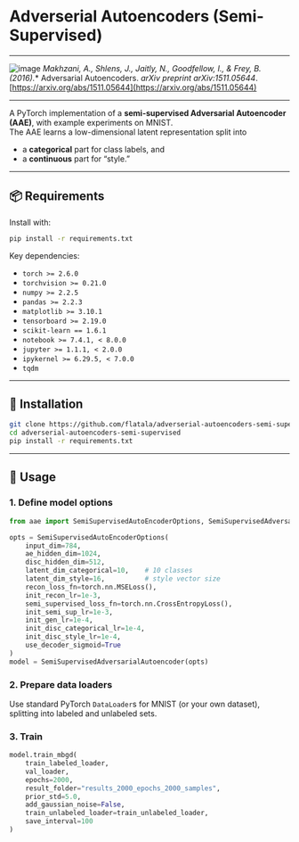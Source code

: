 # Adverserial Autoencoders (Semi-Supervised)
-----

![image](https://github.com/user-attachments/assets/5cb9abc1-d665-42b7-9477-f85cecd52f3d)
*Makhzani, A., Shlens, J., Jaitly, N., Goodfellow, I., & Frey, B. (2016).** Adversarial Autoencoders. *arXiv preprint arXiv:1511.05644*. [https://arxiv.org/abs/1511.05644](https://arxiv.org/abs/1511.05644)

---
A PyTorch implementation of a **semi-supervised Adversarial Autoencoder (AAE)**, with example experiments on MNIST.  
The AAE learns a low-dimensional latent representation split into  
- a **categorical** part for class labels, and  
- a **continuous** part for “style.”  
---

## 📦 Requirements

Install with:

```bash
pip install -r requirements.txt
```

Key dependencies:

- `torch >= 2.6.0`  
- `torchvision >= 0.21.0`  
- `numpy >= 2.2.5`  
- `pandas >= 2.2.3`  
- `matplotlib >= 3.10.1`  
- `tensorboard >= 2.19.0`  
- `scikit-learn == 1.6.1`  
- `notebook >= 7.4.1, < 8.0.0`  
- `jupyter >= 1.1.1, < 2.0.0`  
- `ipykernel >= 6.29.5, < 7.0.0`  
- `tqdm`

---

## 🚀 Installation

```bash
git clone https://github.com/flatala/adverserial-autoencoders-semi-supervised.git
cd adverserial-autoencoders-semi-supervised
pip install -r requirements.txt
```

---

## 📝 Usage

### 1. Define model options

```python
from aae import SemiSupervisedAutoEncoderOptions, SemiSupervisedAdversarialAutoencoder

opts = SemiSupervisedAutoEncoderOptions(
    input_dim=784,
    ae_hidden_dim=1024,
    disc_hidden_dim=512,
    latent_dim_categorical=10,    # 10 classes
    latent_dim_style=16,          # style vector size
    recon_loss_fn=torch.nn.MSELoss(),
    init_recon_lr=1e-3,
    semi_supervised_loss_fn=torch.nn.CrossEntropyLoss(),
    init_semi_sup_lr=1e-3,
    init_gen_lr=1e-4,
    init_disc_categorical_lr=1e-4,
    init_disc_style_lr=1e-4,
    use_decoder_sigmoid=True
)
model = SemiSupervisedAdversarialAutoencoder(opts)
```

### 2. Prepare data loaders

Use standard PyTorch `DataLoader`s for MNIST (or your own dataset), splitting into labeled and unlabeled sets.

### 3. Train

```python
model.train_mbgd(
    train_labeled_loader,
    val_loader,
    epochs=2000,
    result_folder="results_2000_epochs_2000_samples",
    prior_std=5.0,
    add_gaussian_noise=False,
    train_unlabeled_loader=train_unlabeled_loader,
    save_interval=100
)
